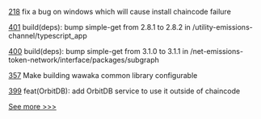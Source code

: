 
[218](https://github.com/hyperledger/fabric-sdk-go/pull/218) fix a bug on windows which will cause install chaincode failure

[401](https://github.com/hyperledger-labs/blockchain-carbon-accounting/pull/401) build(deps): bump simple-get from 2.8.1 to 2.8.2 in /utility-emissions-channel/typescript_app

[400](https://github.com/hyperledger-labs/blockchain-carbon-accounting/pull/400) build(deps): bump simple-get from 3.1.0 to 3.1.1 in /net-emissions-token-network/interface/packages/subgraph

[357](https://github.com/hyperledger-labs/private-data-objects/pull/357) Make building wawaka common library configurable

[399](https://github.com/hyperledger-labs/blockchain-carbon-accounting/pull/399) feat(OrbitDB): add OrbitDB service to use it outside of chaincode


[See more >>>](https://start-here.hyperledger.org/pull-requests)
